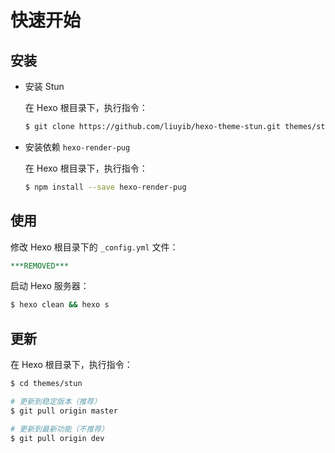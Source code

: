 # 快速开始

## 安装

- 安装 Stun

  在 Hexo 根目录下，执行指令：

  ``` bash
  $ git clone https://github.com/liuyib/hexo-theme-stun.git themes/stun
  ```

- 安装依赖 `hexo-render-pug`

  在 Hexo 根目录下，执行指令：

  ``` bash
  $ npm install --save hexo-render-pug
  ```

## 使用

修改 Hexo 根目录下的 `_config.yml` 文件：

``` yml
***REMOVED***
```

启动 Hexo 服务器：

``` bash
$ hexo clean && hexo s
```

## 更新

在 Hexo 根目录下，执行指令：

``` bash
$ cd themes/stun

# 更新到稳定版本（推荐）
$ git pull origin master

# 更新到最新功能（不推荐）
$ git pull origin dev
```
